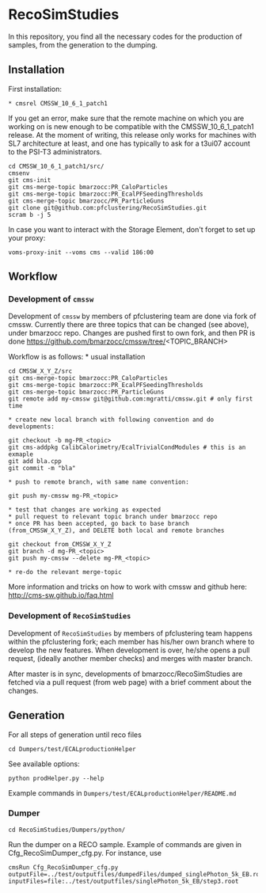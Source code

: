 # RecoSimStudies

In this repository, you find all the necessary codes for the production of samples, from the generation to the dumping.


## Installation

First installation:

    * cmsrel CMSSW_10_6_1_patch1
If you get an error, make sure that the remote machine on which you are working on is new enough to be compatible with the CMSSW_10_6_1_patch1 release. At the moment of writing, this release only works for machines with SL7 architecture at least, and one has typically to ask for a t3ui07 account to the PSI-T3 administrators.

```
cd CMSSW_10_6_1_patch1/src/
cmsenv
git cms-init
git cms-merge-topic bmarzocc:PR_CaloParticles
git cms-merge-topic bmarzocc:PR_EcalPFSeedingThresholds
git cms-merge-topic bmarzocc/PR_ParticleGuns
git clone git@github.com:pfclustering/RecoSimStudies.git
scram b -j 5
```

In case you want to interact with the Storage Element, don't forget to set up your proxy:
```    
voms-proxy-init --voms cms --valid 186:00
```

## Workflow

### Development of ```cmssw```
Development of ```cmssw``` by members of pfclustering team are done via fork of cmssw.
Currently there are three topics that can be changed (see above), under bmarzocc repo.
Changes are pushed first to own fork, and then PR is done https://github.com/bmarzocc/cmssw/tree/<TOPIC_BRANCH>

Workflow is as follows:
    * usual installation
```
cd CMSSW_X_Y_Z/src
git cms-merge-topic bmarzocc:PR_CaloParticles
git cms-merge-topic bmarzocc:PR_EcalPFSeedingThresholds
git cms-merge-topic bmarzocc:PR_ParticleGuns
git remote add my-cmssw git@github.com:mgratti/cmssw.git # only first time
```
    * create new local branch with following convention and do developments:
```
git checkout -b mg-PR_<topic>
git cms-addpkg CalibCalorimetry/EcalTrivialCondModules # this is an exmaple
git add bla.cpp
git commit -m "bla" 
```
    * push to remote branch, with same name convention:
```
git push my-cmssw mg-PR_<topic>
```
    * test that changes are working as expected
    * pull request to relevant topic branch under bmarzocc repo
    * once PR has been accepted, go back to base branch (from_CMSSW_X_Y_Z), and DELETE both local and remote branches
```
git checkout from_CMSSW_X_Y_Z
git branch -d mg-PR_<topic>
git push my-cmssw --delete mg-PR_<topic>
```
    * re-do the relevant merge-topic 

More information and tricks on how to work with cmssw and github here: http://cms-sw.github.io/faq.html


### Development of ```RecoSimStudies```
Development of ```RecoSimStudies``` by members of pfclustering team happens within the pfclustering fork; 
each member has his/her own branch where to develop the new features. When development is over, he/she opens a pull request,
(ideally another member checks) and merges with master branch.

After master is in sync, developments of bmarzocc/RecoSimStudies are fetched via a pull request (from web page) with a brief comment about the changes.

## Generation
For all steps of generation until reco files 
```
cd Dumpers/test/ECALproductionHelper
```
See available options:
```
python prodHelper.py --help
```
Example commands in ```Dumpers/test/ECALproductionHelper/README.md```

### Dumper
```                         
cd RecoSimStudies/Dumpers/python/
```

Run the dumper on a RECO sample. Example of commands are given in Cfg_RecoSimDumper_cfg.py. For instance, use

```
cmsRun Cfg_RecoSimDumper_cfg.py outputFile=../test/outputfiles/dumpedFiles/dumped_singlePhoton_5k_EB.root inputFiles=file:../test/outputfiles/singlePhoton_5k_EB/step3.root
```


